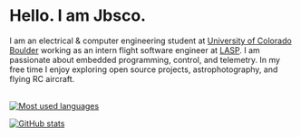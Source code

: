 # Hello. I am Jbsco.

I am an electrical & computer engineering student at [University of Colorado Boulder](https://github.com/CuBoulder) working as an intern flight software engineer at [LASP](https://github.com/lasp). I am passionate about embedded programming, control, and telemetry. In my free time I enjoy exploring open source projects, astrophotography, and flying RC aircraft.<br /><br />
<p>
  <a href="https://github-readme-stats-two-beta-71.vercel.app/api/top-langs?username=jbsco&show_icons=true&theme=one_dark_pro&locale=en&layout=compact&hide=G-Code,nESC,AGS+Script,prolog&count_private=true">
    <img src="https://github-readme-stats-two-beta-71.vercel.app/api/top-langs?username=jbsco&show_icons=true&theme=one_dark_pro&locale=en&layout=compact&langs_count=5&hide=G-Code,nESC,AGS+Script,prolog&count_private=true" alt="Most used languages" />
  </a>
</p>

<p>
  <a href="https://github-readme-stats-two-beta-71.vercel.app/api?username=jbsco&show_icons=true&theme=one_dark_pro&locale=en">
    <img src="https://github-readme-stats-two-beta-71.vercel.app/api?username=jbsco&show_icons=true&theme=one_dark_pro&locale=en&count_private=true" alt="GitHub stats" />
  </a>
</p>

<!--
**Jbsco/Jbsco** is a ✨ _special_ ✨ repository because its `README.md` (this file) appears on your GitHub profile.
-->
